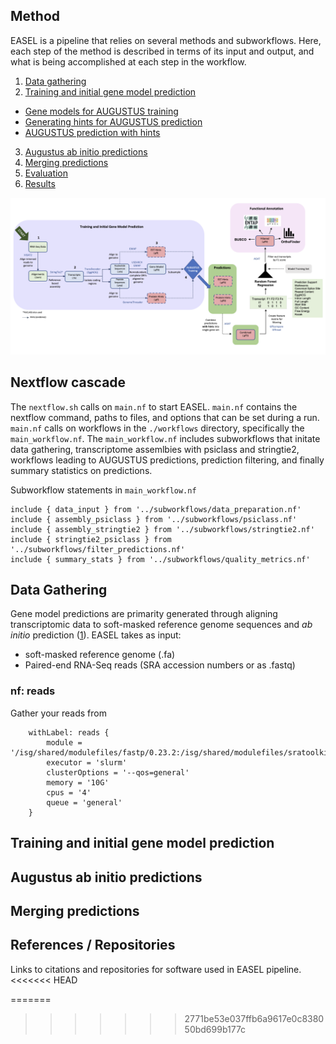 ## Method

EASEL is a pipeline that relies on several methods and subworkflows. Here, each step of the method is described in terms of its input and output, and what is being accomplished at each step in the workflow.

1. [Data gathering](#data-gathering)
2. [Training and initial gene model prediction](#training-and-initial-gene-model-prediction)
- [Gene models for AUGUSTUS training](https://gitlab.com/PlantGenomicsLab/easel-augustus-training/-/blob/main/Files/2_generating_gene_models.md)
- [Generating hints for AUGUSTUS prediction](https://gitlab.com/PlantGenomicsLab/easel-augustus-training/-/blob/main/Files/3_hints_for_augustus.md)
- [AUGUSTUS prediction with hints](https://gitlab.com/PlantGenomicsLab/easel-augustus-training/-/blob/main/Files/4_Augustus_with_hints.md)
3. [Augustus ab initio predictions](#augustus-ab-initio-predictions)
4. [Merging predictions](#merging-predicitons)
6. [Evaluation](https://gitlab.com/PlantGenomicsLab/easel-augustus-training/-/blob/main/Files/6_evaluation.md)
7. [Results](https://gitlab.com/PlantGenomicsLab/easel-augustus-training/-/blob/main/Files/7_Results.md)

![](files/figs/easel_pipeline_Nov22.png)

## Nextflow cascade

The `nextflow.sh` calls on `main.nf` to start EASEL. `main.nf` contains the nextflow command, paths to files, and options that can be set during a run. `main.nf` calls on workflows in the `./workflows` directory, specifically the `main_workflow.nf`. The `main_workflow.nf` includes subworkflows that initate data gathering, transcriptome assemlbies with psiclass and stringtie2, workflows leading to AUGUSTUS predictions, prediction filtering, and finally summary statistics on predictions.

Subworkflow statements in `main_workflow.nf`

```
include { data_input } from '../subworkflows/data_preparation.nf'
include { assembly_psiclass } from '../subworkflows/psiclass.nf'
include { assembly_stringtie2 } from '../subworkflows/stringtie2.nf'
include { stringtie2_psiclass } from '../subworkflows/filter_predictions.nf'
include { summary_stats } from '../subworkflows/quality_metrics.nf'
```


## Data Gathering

Gene model predictions are primarity generated through aligning transcriptomic data to soft-masked reference genome sequences and *ab initio* prediction ([1](#1.)). EASEL takes as input: 
- soft-masked reference genome (.fa)
- Paired-end RNA-Seq reads (SRA accession numbers or as .fastq)

### nf: reads

Gather your reads from 

```
    withLabel: reads {
        module = '/isg/shared/modulefiles/fastp/0.23.2:/isg/shared/modulefiles/sratoolkit/2.11.3'
        executor = 'slurm'
        clusterOptions = '--qos=general'
        memory = '10G' 
        cpus = '4'
        queue = 'general'
    }
```

## Training and initial gene model prediction

## Augustus ab initio predictions

## Merging predictions


## References / Repositories

Links to citations and repositories for software used in EASEL pipeline.
<<<<<<< HEAD



=======
>>>>>>> 2771be53e037ffb6a9617e0c838050bd699b177c
